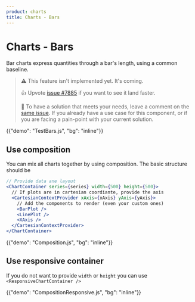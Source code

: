 ```yaml
---
product: charts
title: Charts - Bars
---
```


# Charts - Bars

<p class="description">Bar charts express quantities through a bar's length, using a common baseline.</p>

> ⚠️ This feature isn't implemented yet. It's coming.
>
> 👍 Upvote [issue #7885](https://github.com/mui/mui-x/issues/7885) if you want to see it land faster.
>
> 💬 To have a solution that meets your needs, leave a comment on the [same issue](https://github.com/mui/mui-x/issues/7885).
> If you already have a use case for this component, or if you are facing a pain-point with your current solution.

{{"demo": "TestBars.js", "bg": "inline"}}

## Use composition

You can mix all charts together by using composition. The basic structure should be

```jsx
// Provide data ane layout
<ChartContainer series={series} width={500} height={500}>
  // If plots are in cartesian coordiante, provide the axis
  <CartesianContextProvider xAxis={xAxis} yAxis={yAxis}>
    // Add the components to render (even your custom ones)
    <BarPlot />
    <LinePlot />
    <XAxis />
  </CartesianContextProvider>
</ChartContainer>
```

{{"demo": "Composition.js", "bg": "inline"}}

## Use responsive container

If you do not want to provide `width` or `height` you can use `<ResponsiveChartContainer />`

{{"demo": "CompositionResponsive.js", "bg": "inline"}}
